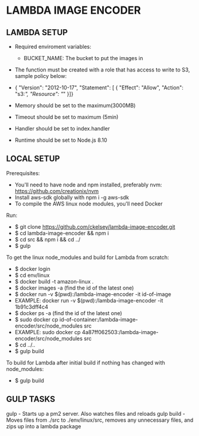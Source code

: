 LAMBDA IMAGE ENCODER
===============================


LAMBDA SETUP
-------------------------------
- Required enviroment variables:
    * BUCKET_NAME: The bucket to put the images in

- The function must be created with a role that has access to write to S3, sample policy below:
- { "Version": "2012-10-17", "Statement": [ { "Effect": "Allow", "Action": "s3:*", "Resource": "*" }]}

- Memory should be set to the maximum(3000MB)
- Timeout should be set to maximum (5min)
- Handler should be set to index.handler
- Runtime should be set to Node.js 8.10


LOCAL SETUP
-------------------------------
Prerequisites:
- You'll need to have node and npm installed, preferably nvm: https://github.com/creationix/nvm
- Install aws-sdk globally with npm i -g aws-sdk
- To compile the AWS linux node modules, you'll need Docker

Run:
- $ git clone https://github.com/ckelsey/lambda-image-encoder.git
- $ cd lambda-image-encoder && npm i
- $ cd src && npm i && cd ../
- $ gulp

To get the linux node_modules and build for Lambda from scratch:
- $ docker login
- $ cd env/linux
- $ docker build -t amazon-linux .
- $ docker images -a (find the id of the latest one)
- $ docker run -v $(pwd):/lambda-image-encoder -it id-of-image
- EXAMPLE: docker run -v $(pwd):/lambda-image-encoder -it 1b91c3dff4c4
- $ docker ps -a (find the id of the latest one)
- $ sudo docker cp id-of-container:/lambda-image-encoder/src/node_modules src 
- EXAMPLE: sudo docker cp 4a87ff062503:/lambda-image-encoder/src/node_modules src
- $ cd ../..
- $ gulp build

To build for Lambda after initial build if nothing has changed with node_modules:
- $ gulp build


GULP TASKS
-------------------------------
gulp - Starts up a pm2 server. Also watches files and reloads
gulp build - Moves files from ./src to ./env/linux/src, removes any unnecessary files, and zips up into a lambda package